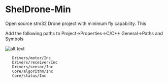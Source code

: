 # ShelDrone-Min

 Open source stm32 Drone project with minimum fly capability.
 This 

 Add the following paths to Project->Properties->C/C++ General->Paths and Symbols
 
 
 ![alt text](image/flight_control.jpeg)
 
 
 ```
 	Drivers/motor/Inc
 	Drivers/receiver/Inc
 	Drivers/sensor/Inc
 	Core/algorithm/Inc
 	Core/status/Inc
 ```